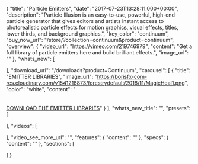 {
  "title": "Particle Emitters",
  "date": "2017-07-23T13:28:11.000+00:00",
  "description": "Particle Illusion is an easy-to-use, powerful, high-end particle generator that gives editors and artists instant access to photorealistic particle effects for motion graphics, visual effects, titles, lower thirds, and background graphics.",
  "key_color": "continuum",
  "buy_now_url": "/store/?collection=continuum&product=continuum",
  "overview": {
    "video_url": "https://vimeo.com/219746979",
    "content": "Get a full library of particle emitters here and build brilliant effects.",
    "image_url": ""
  },
  "whats_new": [

  ],
  "download_url": "/downloads?product=Continuum",
  "carousel": [
    {
      "title": "EMITTER LIBRARIES",
      "image_url": "https://borisfx-com-res.cloudinary.com/v1541218873/forestrydefault/2018/11/MagicHeal1.png",
      "color": "white",
      "content": "<br><br><br>[DOWNLOAD THE EMITTER LIBRARIES](/downloads/?&product=Continuum%202019%20Particle%20Emitters%20Library&host=Particle%20Illusion)"
    }
  ],
  "whats_new_title": "",
  "presets": [

  ],
  "videos": [

  ],
  "video_see_more_url": "",
  "features": {
    "content": ""
  },
  "specs": {
    "content": ""
  },
  "sections": [

  ]
}
